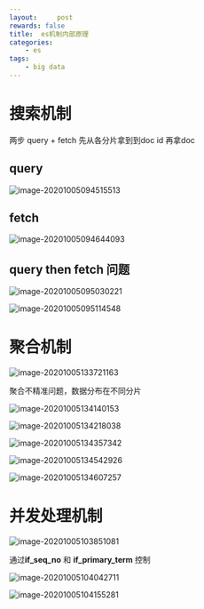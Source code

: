 ```yaml
---
layout:     post
rewards: false
title:  es机制内部原理
categories:
    - es
tags:
    - big data
---
```





# 搜索机制

两步 query + fetch  先从各分片拿到到doc id 再拿doc

## query

![image-20201005094515513](https://tva1.sinaimg.cn/large/007S8ZIlgy1gje7ra3j6bj31l70u01kx.jpg)

## fetch

![image-20201005094644093](https://tva1.sinaimg.cn/large/007S8ZIlgy1gje7stcrshj31lb0u0hbo.jpg)

## query then fetch 问题

![image-20201005095030221](https://tva1.sinaimg.cn/large/007S8ZIlgy1gje7wquvmrj31kx0u04ox.jpg)

![image-20201005095114548](https://tva1.sinaimg.cn/large/007S8ZIlgy1gje7xi7vyaj31ql0u0qt9.jpg)



# 聚合机制

![image-20201005133721163](https://tva1.sinaimg.cn/large/007S8ZIlgy1gjeegstygdj31hi0u04fl.jpg)

聚合不精准问题，数据分布在不同分片

![image-20201005134140153](https://tva1.sinaimg.cn/large/007S8ZIlgy1gjeeladw6xj31s50u04qp.jpg)

![image-20201005134218038](https://tva1.sinaimg.cn/large/007S8ZIlgy1gjeely4u7jj31hb0u0wv6.jpg)

![image-20201005134357342](https://tva1.sinaimg.cn/large/007S8ZIlgy1gjeennyq1cj31h80u0ni3.jpg)

![image-20201005134542926](https://tva1.sinaimg.cn/large/007S8ZIlgy1gjeepi1cy7j31iu0u04qp.jpg)

![image-20201005134607257](https://tva1.sinaimg.cn/large/007S8ZIlgy1gjeepwtwexj31nm0t2gxy.jpg)




# 并发处理机制

![image-20201005103851081](https://tva1.sinaimg.cn/large/007S8ZIlgy1gje9b23roaj31lp0u01kx.jpg)

通过**if_seq_no** 和 **if_primary_term** 控制

![image-20201005104042711](https://tva1.sinaimg.cn/large/007S8ZIlgy1gje9czev6vj31wd0u0kiv.jpg)

![image-20201005104155281](https://tva1.sinaimg.cn/large/007S8ZIlgy1gje9e8i3f8j31yd0u07wh.jpg)
